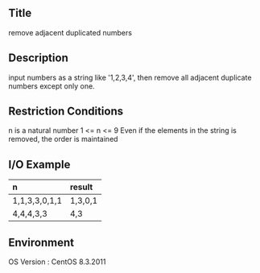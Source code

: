 ## Title
remove adjacent duplicated numbers

## Description
input numbers as a string like '1,2,3,4', 
then remove all adjacent duplicate numbers except only one.

## Restriction Conditions
n is a natural number
1 <= n <= 9
Even if the elements in the string is removed, the order is maintained

## I/O Example
| n | result |
|:--------|:--------|
| 1,1,3,3,0,1,1 | 1,3,0,1 | 
| 4,4,4,3,3 | 4,3 | 

## Environment
OS Version : CentOS 8.3.2011






